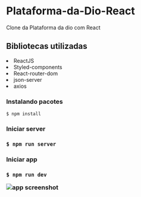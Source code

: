 # Plataforma-da-Dio-React
Clone da Plataforma da dio com React

<h2>Bibliotecas utilizadas</h2>
<li>ReactJS
<li>Styled-components
<li>React-router-dom
<li>json-server
<li>axios


  <h3>Instalando pacotes </h3>

`$ npm install` 
  
 <h3> Iniciar server <h3>
   
 `$ npm run server`
   
  <h3>Iniciar app <h3>
    
  `$ npm run dev`
  
  ![app screenshot](https://i.ibb.co/z7pSKj1/Anota-o-2022-11-04-011434.png)
